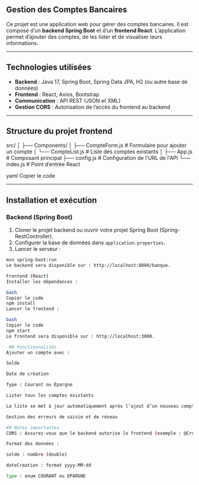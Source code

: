 ## Gestion des Comptes Bancaires

Ce projet est une application web pour gérer des comptes bancaires. Il est composé d’un **backend Spring Boot** et d’un **frontend React**. L’application permet d’ajouter des comptes, de les lister et de visualiser leurs informations.

---

##  Technologies utilisées

- **Backend** : Java 17, Spring Boot, Spring Data JPA, H2 (ou autre base de données)
- **Frontend** : React, Axios, Bootstrap
- **Communication** : API REST (JSON et XML)
- **Gestion CORS** : Autorisation de l’accès du frontend au backend

---

##  Structure du projet frontend

src/
│
├── Components/
│ ├── CompteForm.js # Formulaire pour ajouter un compte
│ └── CompteList.js # Liste des comptes existants
│
├── App.js # Composant principal
├── config.js # Configuration de l'URL de l'API
└── index.js # Point d’entrée React

yaml
Copier le code

---

##  Installation et exécution

### Backend (Spring Boot)

1. Cloner le projet backend ou ouvrir votre projet Spring Boot (Spring-RestController).
2. Configurer la base de données dans `application.properties`.
3. Lancer le serveur :

```bash
mvn spring-boot:run
Le backend sera disponible sur : http://localhost:8080/banque.

Frontend (React)
Installer les dépendances :

bash
Copier le code
npm install
Lancer le frontend :

bash
Copier le code
npm start
Le frontend sera disponible sur : http://localhost:3000.

 ## Fonctionnalités
Ajouter un compte avec :

Solde

Date de création

Type : Courant ou Épargne

Lister tous les comptes existants

La liste se met à jour automatiquement après l’ajout d’un nouveau compte

Gestion des erreurs de saisie et de réseau

## Notes importantes
CORS : Assurez-vous que le backend autorise le frontend (exemple : @CrossOrigin(origins = "http://localhost:3000") sur le contrôleur Spring Boot).

Format des données :

solde : nombre (double)

dateCreation : format yyyy-MM-dd

type : enum COURANT ou EPARGNE